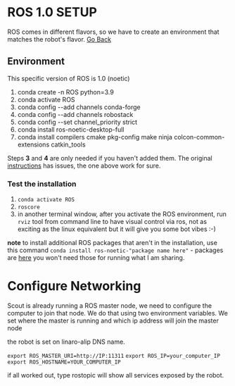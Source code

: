 # ROS 1.0 SETUP
ROS comes in different flavors, so we have to create an environment that matches the robot's flavor.
[Go Back](../readme.md)

## Environment
This specific version of ROS is 1.0 (noetic)

1. conda create -n ROS python=3.9
2. conda activate ROS
3. conda config --add channels conda-forge
4. conda config --add channels robostack
5. conda config --set channel_priority strict
6. conda install ros-noetic-desktop-full
7. conda install compilers cmake pkg-config make ninja colcon-common-extensions catkin_tools

Steps **3** and **4** are only needed if you haven't added them.
The original [instructions](https://atom-robotics-lab.github.io/wiki/markdown/ros/ROS_installation/installation_on_mac.html) has issues, the one above work for sure.

### Test the installation

1. `conda activate ROS`
2. `roscore`
3. in another terminal window, after you activate the ROS environment, run `rviz` tool from command line to have visual control via ros, not as exciting as the linux equivalent but it will give you some bot vibes :-)

**note**
to install additional ROS packages that aren't in the installation, use this command `conda install ros-noetic-"package name here"` - packages are [here](https://robostack.github.io/noetic.html) you won't need those for running what I am sharing.

# Configure Networking
Scout is already running a ROS master node, we need to configure the computer to join that node. We do that using two environment variables. We set where the master is running and which ip address will join the master node

the robot is set on linaro-alip DNS name.

`export ROS_MASTER_URI=http://IP:11311`
`export ROS_IP=your_computer_IP`
`export ROS_HOSTNAME=YOUR_COMPUTER_IP`

if all worked out, type rostopic will show all services exposed by the robot.


